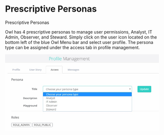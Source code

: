 # Prescriptive Personas

Prescriptive Personas

Owl has 4 prescriptive personas to manage user permissions, Analyst, IT Admin, Observer, and Steward.  Simply click on the user icon located on the bottom left of the blue Owl Menu bar and select user profile.  The persona type can be assigned under the access tab in profile management.

![](../../.gitbook/assets/profile-management.jpg)
